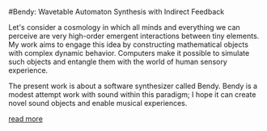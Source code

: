 #Bendy: Wavetable Automaton Synthesis with Indirect Feedback

Let's consider a cosmology in which all minds and everything we can perceive are very high-order emergent interactions between tiny elements. My work aims to engage this idea by constructing mathematical objects with complex dynamic behavior. Computers make it possible to simulate such objects and entangle them with the world of human sensory experience.

The present work is about a software synthesizer called Bendy. Bendy is a modest attempt work with sound within this paradigm; I hope it can create novel sound objects and enable musical experiences.

[read more](bendy.ipynb)
